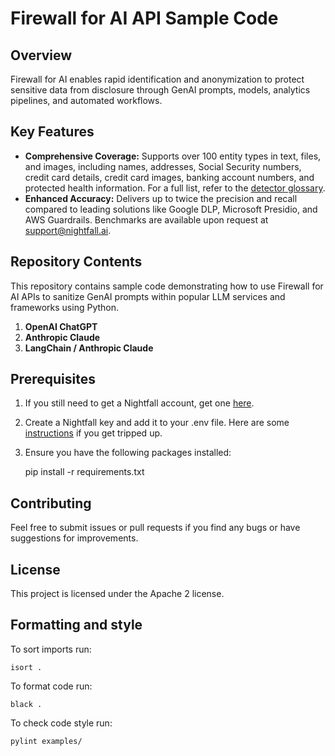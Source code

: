 # Firewall for AI API Sample Code

## Overview

Firewall for AI enables rapid identification and anonymization to protect sensitive data from disclosure through GenAI prompts, models, analytics pipelines, and automated workflows.

## Key Features

- **Comprehensive Coverage:** Supports over 100 entity types in text, files, and images, including names, addresses, Social Security numbers, credit card details, credit card images, banking account numbers, and protected health information. For a full list, refer to the [detector glossary](https://help.nightfall.ai/nightfall-ai/detection-engine/nightfall-detector-glossary).
- **Enhanced Accuracy:** Delivers up to twice the precision and recall compared to leading solutions like Google DLP, Microsoft Presidio, and AWS Guardrails. Benchmarks are available upon request at [support@nightfall.ai](mailto:support@nightfall.ai).

## Repository Contents

This repository contains sample code demonstrating how to use Firewall for AI APIs to sanitize GenAI prompts within popular LLM services and frameworks using Python.
1. **OpenAI ChatGPT**
2. **Anthropic Claude**
3. **LangChain / Anthropic Claude**

## Prerequisites

1. If you still need to get a Nightfall account, get one [here](https://firewallforai.com).

2. Create a Nightfall key and add it to your .env file. Here are some [instructions](https://help.nightfall.ai/nightfall-firewall-for-ai/key-concepts/setting-up-nightfall/creating-api-key) if you get tripped up.   

2. Ensure you have the following packages installed:

    pip install -r requirements.txt 

## Contributing
Feel free to submit issues or pull requests if you find any bugs or have suggestions for improvements.

## License
This project is licensed under the Apache 2 license.

## Formatting and style

To sort imports run:

    isort .

To format code run:

    black .

To check code style run:

    pylint examples/
